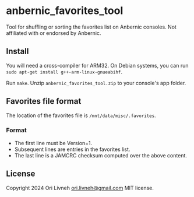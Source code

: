 # anbernic_favorites_tool
Tool for shuffling or sorting the favorites list on Anbernic consoles.
Not affiliated with or endorsed by Anbernic.

## Install
You will need a cross-compiler for ARM32. On Debian systems, you can run
`sudo apt-get install g++-arm-linux-gnueabihf`.

Run `make`. Unzip `anbernic_favorites_tool.zip` to your console's app folder.

## Favorites file format
The location of the favorites file is `/mnt/data/misc/.favorites`.

### Format
- The first line must be Version=1.
- Subsequent lines are entries in the favorites list.
- The last line is a JAMCRC checksum computed over the above content.

## License
Copyright 2024 Ori Livneh <ori.livneh@gmail.com>
MIT license.
